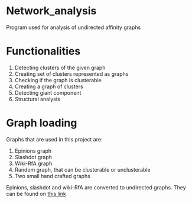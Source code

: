 # Network_analysis
Program used for analysis of undirected affinity graphs

# Functionalities

1. Detecting clusters of the given graph
2. Creating set of clusters represented as graphs
3. Checking if the graph is clusterable
4. Creating a graph of clusters
5. Detecting giant component
6. Structural analysis

# Graph loading

Graphs that are used in this project are:

1. Epinions graph
2. Slashdot graph
3. Wiki-RfA graph
4. Random graph, that can be clusterable or unclusterable
5. Two small hand crafted graphs

Epinions, slashdot and wiki-RfA are converted to undirected graphs. They can be found on <a href ="https://snap.stanford.edu/data/">this link</a>
